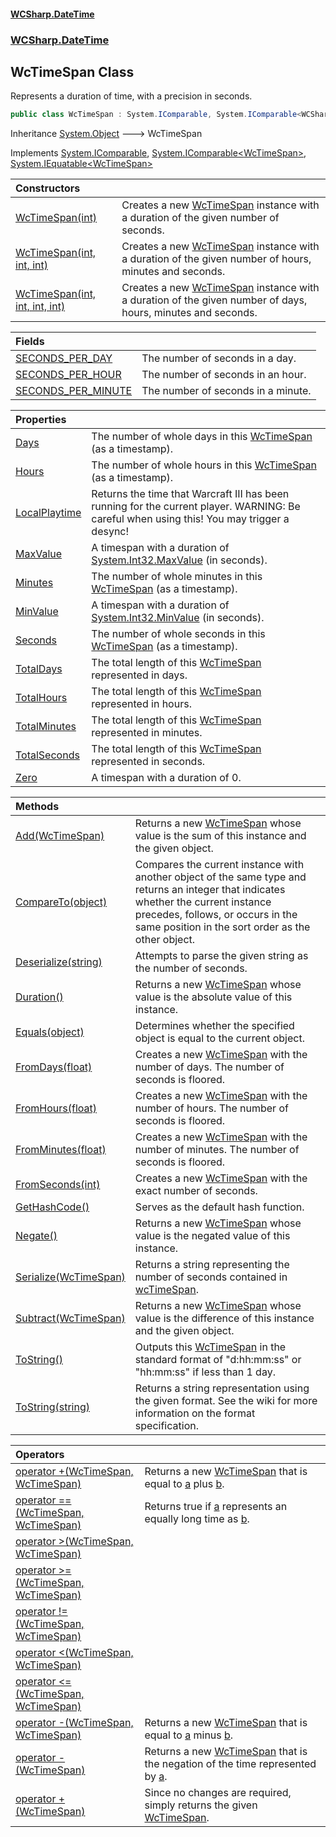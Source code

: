 #### [WCSharp\.DateTime](README.md 'README')
### [WCSharp\.DateTime](WCSharp.DateTime.md 'WCSharp\.DateTime')

## WcTimeSpan Class

Represents a duration of time, with a precision in seconds\.

```csharp
public class WcTimeSpan : System.IComparable, System.IComparable<WCSharp.DateTime.WcTimeSpan>, System.IEquatable<WCSharp.DateTime.WcTimeSpan>
```

Inheritance [System\.Object](https://learn.microsoft.com/en-us/dotnet/api/system.object 'System\.Object') &#129106; WcTimeSpan

Implements [System\.IComparable](https://learn.microsoft.com/en-us/dotnet/api/system.icomparable 'System\.IComparable'), [System\.IComparable&lt;](https://learn.microsoft.com/en-us/dotnet/api/system.icomparable-1 'System\.IComparable\`1')[WcTimeSpan](WCSharp.DateTime.WcTimeSpan.md 'WCSharp\.DateTime\.WcTimeSpan')[&gt;](https://learn.microsoft.com/en-us/dotnet/api/system.icomparable-1 'System\.IComparable\`1'), [System\.IEquatable&lt;](https://learn.microsoft.com/en-us/dotnet/api/system.iequatable-1 'System\.IEquatable\`1')[WcTimeSpan](WCSharp.DateTime.WcTimeSpan.md 'WCSharp\.DateTime\.WcTimeSpan')[&gt;](https://learn.microsoft.com/en-us/dotnet/api/system.iequatable-1 'System\.IEquatable\`1')

| Constructors | |
| :--- | :--- |
| [WcTimeSpan\(int\)](WCSharp.DateTime.WcTimeSpan.#ctor.md#WCSharp.DateTime.WcTimeSpan.WcTimeSpan(int) 'WCSharp\.DateTime\.WcTimeSpan\.WcTimeSpan\(int\)') | Creates a new [WcTimeSpan](WCSharp.DateTime.WcTimeSpan.md 'WCSharp\.DateTime\.WcTimeSpan') instance with a duration of the given number of seconds\. |
| [WcTimeSpan\(int, int, int\)](WCSharp.DateTime.WcTimeSpan.#ctor.md#WCSharp.DateTime.WcTimeSpan.WcTimeSpan(int,int,int) 'WCSharp\.DateTime\.WcTimeSpan\.WcTimeSpan\(int, int, int\)') | Creates a new [WcTimeSpan](WCSharp.DateTime.WcTimeSpan.md 'WCSharp\.DateTime\.WcTimeSpan') instance with a duration of the given number of hours, minutes and seconds\. |
| [WcTimeSpan\(int, int, int, int\)](WCSharp.DateTime.WcTimeSpan.#ctor.md#WCSharp.DateTime.WcTimeSpan.WcTimeSpan(int,int,int,int) 'WCSharp\.DateTime\.WcTimeSpan\.WcTimeSpan\(int, int, int, int\)') | Creates a new [WcTimeSpan](WCSharp.DateTime.WcTimeSpan.md 'WCSharp\.DateTime\.WcTimeSpan') instance with a duration of the given number of days, hours, minutes and seconds\. |

| Fields | |
| :--- | :--- |
| [SECONDS\_PER\_DAY](WCSharp.DateTime.WcTimeSpan.SECONDS_PER_DAY.md 'WCSharp\.DateTime\.WcTimeSpan\.SECONDS\_PER\_DAY') | The number of seconds in a day\. |
| [SECONDS\_PER\_HOUR](WCSharp.DateTime.WcTimeSpan.SECONDS_PER_HOUR.md 'WCSharp\.DateTime\.WcTimeSpan\.SECONDS\_PER\_HOUR') | The number of seconds in an hour\. |
| [SECONDS\_PER\_MINUTE](WCSharp.DateTime.WcTimeSpan.SECONDS_PER_MINUTE.md 'WCSharp\.DateTime\.WcTimeSpan\.SECONDS\_PER\_MINUTE') | The number of seconds in a minute\. |

| Properties | |
| :--- | :--- |
| [Days](WCSharp.DateTime.WcTimeSpan.Days.md 'WCSharp\.DateTime\.WcTimeSpan\.Days') | The number of whole days in this [WcTimeSpan](WCSharp.DateTime.WcTimeSpan.md 'WCSharp\.DateTime\.WcTimeSpan') \(as a timestamp\)\. |
| [Hours](WCSharp.DateTime.WcTimeSpan.Hours.md 'WCSharp\.DateTime\.WcTimeSpan\.Hours') | The number of whole hours in this [WcTimeSpan](WCSharp.DateTime.WcTimeSpan.md 'WCSharp\.DateTime\.WcTimeSpan') \(as a timestamp\)\. |
| [LocalPlaytime](WCSharp.DateTime.WcTimeSpan.LocalPlaytime.md 'WCSharp\.DateTime\.WcTimeSpan\.LocalPlaytime') | Returns the time that Warcraft III has been running for the current player\.   WARNING: Be careful when using this! You may trigger a desync! |
| [MaxValue](WCSharp.DateTime.WcTimeSpan.MaxValue.md 'WCSharp\.DateTime\.WcTimeSpan\.MaxValue') | A timespan with a duration of [System\.Int32\.MaxValue](https://learn.microsoft.com/en-us/dotnet/api/system.int32.maxvalue 'System\.Int32\.MaxValue') \(in seconds\)\. |
| [Minutes](WCSharp.DateTime.WcTimeSpan.Minutes.md 'WCSharp\.DateTime\.WcTimeSpan\.Minutes') | The number of whole minutes in this [WcTimeSpan](WCSharp.DateTime.WcTimeSpan.md 'WCSharp\.DateTime\.WcTimeSpan') \(as a timestamp\)\. |
| [MinValue](WCSharp.DateTime.WcTimeSpan.MinValue.md 'WCSharp\.DateTime\.WcTimeSpan\.MinValue') | A timespan with a duration of [System\.Int32\.MinValue](https://learn.microsoft.com/en-us/dotnet/api/system.int32.minvalue 'System\.Int32\.MinValue') \(in seconds\)\. |
| [Seconds](WCSharp.DateTime.WcTimeSpan.Seconds.md 'WCSharp\.DateTime\.WcTimeSpan\.Seconds') | The number of whole seconds in this [WcTimeSpan](WCSharp.DateTime.WcTimeSpan.md 'WCSharp\.DateTime\.WcTimeSpan') \(as a timestamp\)\. |
| [TotalDays](WCSharp.DateTime.WcTimeSpan.TotalDays.md 'WCSharp\.DateTime\.WcTimeSpan\.TotalDays') | The total length of this [WcTimeSpan](WCSharp.DateTime.WcTimeSpan.md 'WCSharp\.DateTime\.WcTimeSpan') represented in days\. |
| [TotalHours](WCSharp.DateTime.WcTimeSpan.TotalHours.md 'WCSharp\.DateTime\.WcTimeSpan\.TotalHours') | The total length of this [WcTimeSpan](WCSharp.DateTime.WcTimeSpan.md 'WCSharp\.DateTime\.WcTimeSpan') represented in hours\. |
| [TotalMinutes](WCSharp.DateTime.WcTimeSpan.TotalMinutes.md 'WCSharp\.DateTime\.WcTimeSpan\.TotalMinutes') | The total length of this [WcTimeSpan](WCSharp.DateTime.WcTimeSpan.md 'WCSharp\.DateTime\.WcTimeSpan') represented in minutes\. |
| [TotalSeconds](WCSharp.DateTime.WcTimeSpan.TotalSeconds.md 'WCSharp\.DateTime\.WcTimeSpan\.TotalSeconds') | The total length of this [WcTimeSpan](WCSharp.DateTime.WcTimeSpan.md 'WCSharp\.DateTime\.WcTimeSpan') represented in seconds\. |
| [Zero](WCSharp.DateTime.WcTimeSpan.Zero.md 'WCSharp\.DateTime\.WcTimeSpan\.Zero') | A timespan with a duration of 0\. |

| Methods | |
| :--- | :--- |
| [Add\(WcTimeSpan\)](WCSharp.DateTime.WcTimeSpan.Add(WCSharp.DateTime.WcTimeSpan).md 'WCSharp\.DateTime\.WcTimeSpan\.Add\(WCSharp\.DateTime\.WcTimeSpan\)') | Returns a new [WcTimeSpan](WCSharp.DateTime.WcTimeSpan.md 'WCSharp\.DateTime\.WcTimeSpan') whose value is the sum of this instance and the given object\. |
| [CompareTo\(object\)](WCSharp.DateTime.WcTimeSpan.CompareTo(object).md 'WCSharp\.DateTime\.WcTimeSpan\.CompareTo\(object\)') | Compares the current instance with another object of the same type and returns an integer that indicates whether the current instance precedes, follows, or occurs in the same position in the sort order as the other object\. |
| [Deserialize\(string\)](WCSharp.DateTime.WcTimeSpan.Deserialize(string).md 'WCSharp\.DateTime\.WcTimeSpan\.Deserialize\(string\)') | Attempts to parse the given string as the number of seconds\. |
| [Duration\(\)](WCSharp.DateTime.WcTimeSpan.Duration().md 'WCSharp\.DateTime\.WcTimeSpan\.Duration\(\)') | Returns a new [WcTimeSpan](WCSharp.DateTime.WcTimeSpan.md 'WCSharp\.DateTime\.WcTimeSpan') whose value is the absolute value of this instance\. |
| [Equals\(object\)](WCSharp.DateTime.WcTimeSpan.Equals(object).md 'WCSharp\.DateTime\.WcTimeSpan\.Equals\(object\)') | Determines whether the specified object is equal to the current object\. |
| [FromDays\(float\)](WCSharp.DateTime.WcTimeSpan.FromDays(float).md 'WCSharp\.DateTime\.WcTimeSpan\.FromDays\(float\)') | Creates a new [WcTimeSpan](WCSharp.DateTime.WcTimeSpan.md 'WCSharp\.DateTime\.WcTimeSpan') with the number of days\.   The number of seconds is floored. |
| [FromHours\(float\)](WCSharp.DateTime.WcTimeSpan.FromHours(float).md 'WCSharp\.DateTime\.WcTimeSpan\.FromHours\(float\)') | Creates a new [WcTimeSpan](WCSharp.DateTime.WcTimeSpan.md 'WCSharp\.DateTime\.WcTimeSpan') with the number of hours\.   The number of seconds is floored. |
| [FromMinutes\(float\)](WCSharp.DateTime.WcTimeSpan.FromMinutes(float).md 'WCSharp\.DateTime\.WcTimeSpan\.FromMinutes\(float\)') | Creates a new [WcTimeSpan](WCSharp.DateTime.WcTimeSpan.md 'WCSharp\.DateTime\.WcTimeSpan') with the number of minutes\.   The number of seconds is floored. |
| [FromSeconds\(int\)](WCSharp.DateTime.WcTimeSpan.FromSeconds(int).md 'WCSharp\.DateTime\.WcTimeSpan\.FromSeconds\(int\)') | Creates a new [WcTimeSpan](WCSharp.DateTime.WcTimeSpan.md 'WCSharp\.DateTime\.WcTimeSpan') with the exact number of seconds\. |
| [GetHashCode\(\)](WCSharp.DateTime.WcTimeSpan.GetHashCode().md 'WCSharp\.DateTime\.WcTimeSpan\.GetHashCode\(\)') | Serves as the default hash function\. |
| [Negate\(\)](WCSharp.DateTime.WcTimeSpan.Negate().md 'WCSharp\.DateTime\.WcTimeSpan\.Negate\(\)') | Returns a new [WcTimeSpan](WCSharp.DateTime.WcTimeSpan.md 'WCSharp\.DateTime\.WcTimeSpan') whose value is the negated value of this instance\. |
| [Serialize\(WcTimeSpan\)](WCSharp.DateTime.WcTimeSpan.Serialize(WCSharp.DateTime.WcTimeSpan).md 'WCSharp\.DateTime\.WcTimeSpan\.Serialize\(WCSharp\.DateTime\.WcTimeSpan\)') | Returns a string representing the number of seconds contained in [wcTimeSpan](WCSharp.DateTime.WcTimeSpan.Serialize(WCSharp.DateTime.WcTimeSpan).md#WCSharp.DateTime.WcTimeSpan.Serialize(WCSharp.DateTime.WcTimeSpan).wcTimeSpan 'WCSharp\.DateTime\.WcTimeSpan\.Serialize\(WCSharp\.DateTime\.WcTimeSpan\)\.wcTimeSpan')\. |
| [Subtract\(WcTimeSpan\)](WCSharp.DateTime.WcTimeSpan.Subtract(WCSharp.DateTime.WcTimeSpan).md 'WCSharp\.DateTime\.WcTimeSpan\.Subtract\(WCSharp\.DateTime\.WcTimeSpan\)') | Returns a new [WcTimeSpan](WCSharp.DateTime.WcTimeSpan.md 'WCSharp\.DateTime\.WcTimeSpan') whose value is the difference of this instance and the given object\. |
| [ToString\(\)](WCSharp.DateTime.WcTimeSpan.ToString.md#WCSharp.DateTime.WcTimeSpan.ToString() 'WCSharp\.DateTime\.WcTimeSpan\.ToString\(\)') | Outputs this [WcTimeSpan](WCSharp.DateTime.WcTimeSpan.md 'WCSharp\.DateTime\.WcTimeSpan') in the standard format of "d:hh:mm:ss" or "hh:mm:ss" if less than 1 day\. |
| [ToString\(string\)](WCSharp.DateTime.WcTimeSpan.ToString.md#WCSharp.DateTime.WcTimeSpan.ToString(string) 'WCSharp\.DateTime\.WcTimeSpan\.ToString\(string\)') | Returns a string representation using the given format\.   See the wiki for more information on the format specification. |

| Operators | |
| :--- | :--- |
| [operator \+\(WcTimeSpan, WcTimeSpan\)](WCSharp.DateTime.WcTimeSpan.op_Addition(WCSharp.DateTime.WcTimeSpan,WCSharp.DateTime.WcTimeSpan).md 'WCSharp\.DateTime\.WcTimeSpan\.op\_Addition\(WCSharp\.DateTime\.WcTimeSpan, WCSharp\.DateTime\.WcTimeSpan\)') | Returns a new [WcTimeSpan](WCSharp.DateTime.WcTimeSpan.md 'WCSharp\.DateTime\.WcTimeSpan') that is equal to [a](WCSharp.DateTime.WcTimeSpan.op_Addition(WCSharp.DateTime.WcTimeSpan,WCSharp.DateTime.WcTimeSpan).md#WCSharp.DateTime.WcTimeSpan.op_Addition(WCSharp.DateTime.WcTimeSpan,WCSharp.DateTime.WcTimeSpan).a 'WCSharp\.DateTime\.WcTimeSpan\.op\_Addition\(WCSharp\.DateTime\.WcTimeSpan, WCSharp\.DateTime\.WcTimeSpan\)\.a') plus [b](WCSharp.DateTime.WcTimeSpan.op_Addition(WCSharp.DateTime.WcTimeSpan,WCSharp.DateTime.WcTimeSpan).md#WCSharp.DateTime.WcTimeSpan.op_Addition(WCSharp.DateTime.WcTimeSpan,WCSharp.DateTime.WcTimeSpan).b 'WCSharp\.DateTime\.WcTimeSpan\.op\_Addition\(WCSharp\.DateTime\.WcTimeSpan, WCSharp\.DateTime\.WcTimeSpan\)\.b')\. |
| [operator ==\(WcTimeSpan, WcTimeSpan\)](WCSharp.DateTime.WcTimeSpan.op_Equality(WCSharp.DateTime.WcTimeSpan,WCSharp.DateTime.WcTimeSpan).md 'WCSharp\.DateTime\.WcTimeSpan\.op\_Equality\(WCSharp\.DateTime\.WcTimeSpan, WCSharp\.DateTime\.WcTimeSpan\)') | Returns true if [a](WCSharp.DateTime.WcTimeSpan.op_Equality(WCSharp.DateTime.WcTimeSpan,WCSharp.DateTime.WcTimeSpan).md#WCSharp.DateTime.WcTimeSpan.op_Equality(WCSharp.DateTime.WcTimeSpan,WCSharp.DateTime.WcTimeSpan).a 'WCSharp\.DateTime\.WcTimeSpan\.op\_Equality\(WCSharp\.DateTime\.WcTimeSpan, WCSharp\.DateTime\.WcTimeSpan\)\.a') represents an equally long time as [b](WCSharp.DateTime.WcTimeSpan.op_Equality(WCSharp.DateTime.WcTimeSpan,WCSharp.DateTime.WcTimeSpan).md#WCSharp.DateTime.WcTimeSpan.op_Equality(WCSharp.DateTime.WcTimeSpan,WCSharp.DateTime.WcTimeSpan).b 'WCSharp\.DateTime\.WcTimeSpan\.op\_Equality\(WCSharp\.DateTime\.WcTimeSpan, WCSharp\.DateTime\.WcTimeSpan\)\.b')\. |
| [operator &gt;\(WcTimeSpan, WcTimeSpan\)](WCSharp.DateTime.WcTimeSpan.op_GreaterThan(WCSharp.DateTime.WcTimeSpan,WCSharp.DateTime.WcTimeSpan).md 'WCSharp\.DateTime\.WcTimeSpan\.op\_GreaterThan\(WCSharp\.DateTime\.WcTimeSpan, WCSharp\.DateTime\.WcTimeSpan\)') | |
| [operator &gt;=\(WcTimeSpan, WcTimeSpan\)](WCSharp.DateTime.WcTimeSpan.op_GreaterThanOrEqual(WCSharp.DateTime.WcTimeSpan,WCSharp.DateTime.WcTimeSpan).md 'WCSharp\.DateTime\.WcTimeSpan\.op\_GreaterThanOrEqual\(WCSharp\.DateTime\.WcTimeSpan, WCSharp\.DateTime\.WcTimeSpan\)') | |
| [operator \!=\(WcTimeSpan, WcTimeSpan\)](WCSharp.DateTime.WcTimeSpan.op_Inequality(WCSharp.DateTime.WcTimeSpan,WCSharp.DateTime.WcTimeSpan).md 'WCSharp\.DateTime\.WcTimeSpan\.op\_Inequality\(WCSharp\.DateTime\.WcTimeSpan, WCSharp\.DateTime\.WcTimeSpan\)') | |
| [operator &lt;\(WcTimeSpan, WcTimeSpan\)](WCSharp.DateTime.WcTimeSpan.op_LessThan(WCSharp.DateTime.WcTimeSpan,WCSharp.DateTime.WcTimeSpan).md 'WCSharp\.DateTime\.WcTimeSpan\.op\_LessThan\(WCSharp\.DateTime\.WcTimeSpan, WCSharp\.DateTime\.WcTimeSpan\)') | |
| [operator &lt;=\(WcTimeSpan, WcTimeSpan\)](WCSharp.DateTime.WcTimeSpan.op_LessThanOrEqual(WCSharp.DateTime.WcTimeSpan,WCSharp.DateTime.WcTimeSpan).md 'WCSharp\.DateTime\.WcTimeSpan\.op\_LessThanOrEqual\(WCSharp\.DateTime\.WcTimeSpan, WCSharp\.DateTime\.WcTimeSpan\)') | |
| [operator \-\(WcTimeSpan, WcTimeSpan\)](WCSharp.DateTime.WcTimeSpan.op_Subtraction(WCSharp.DateTime.WcTimeSpan,WCSharp.DateTime.WcTimeSpan).md 'WCSharp\.DateTime\.WcTimeSpan\.op\_Subtraction\(WCSharp\.DateTime\.WcTimeSpan, WCSharp\.DateTime\.WcTimeSpan\)') | Returns a new [WcTimeSpan](WCSharp.DateTime.WcTimeSpan.md 'WCSharp\.DateTime\.WcTimeSpan') that is equal to [a](WCSharp.DateTime.WcTimeSpan.op_Subtraction(WCSharp.DateTime.WcTimeSpan,WCSharp.DateTime.WcTimeSpan).md#WCSharp.DateTime.WcTimeSpan.op_Subtraction(WCSharp.DateTime.WcTimeSpan,WCSharp.DateTime.WcTimeSpan).a 'WCSharp\.DateTime\.WcTimeSpan\.op\_Subtraction\(WCSharp\.DateTime\.WcTimeSpan, WCSharp\.DateTime\.WcTimeSpan\)\.a') minus [b](WCSharp.DateTime.WcTimeSpan.op_Subtraction(WCSharp.DateTime.WcTimeSpan,WCSharp.DateTime.WcTimeSpan).md#WCSharp.DateTime.WcTimeSpan.op_Subtraction(WCSharp.DateTime.WcTimeSpan,WCSharp.DateTime.WcTimeSpan).b 'WCSharp\.DateTime\.WcTimeSpan\.op\_Subtraction\(WCSharp\.DateTime\.WcTimeSpan, WCSharp\.DateTime\.WcTimeSpan\)\.b')\. |
| [operator \-\(WcTimeSpan\)](WCSharp.DateTime.WcTimeSpan.op_UnaryNegation(WCSharp.DateTime.WcTimeSpan).md 'WCSharp\.DateTime\.WcTimeSpan\.op\_UnaryNegation\(WCSharp\.DateTime\.WcTimeSpan\)') | Returns a new [WcTimeSpan](WCSharp.DateTime.WcTimeSpan.md 'WCSharp\.DateTime\.WcTimeSpan') that is the negation of the time represented by [a](WCSharp.DateTime.WcTimeSpan.op_UnaryNegation(WCSharp.DateTime.WcTimeSpan).md#WCSharp.DateTime.WcTimeSpan.op_UnaryNegation(WCSharp.DateTime.WcTimeSpan).a 'WCSharp\.DateTime\.WcTimeSpan\.op\_UnaryNegation\(WCSharp\.DateTime\.WcTimeSpan\)\.a')\. |
| [operator \+\(WcTimeSpan\)](WCSharp.DateTime.WcTimeSpan.op_UnaryPlus(WCSharp.DateTime.WcTimeSpan).md 'WCSharp\.DateTime\.WcTimeSpan\.op\_UnaryPlus\(WCSharp\.DateTime\.WcTimeSpan\)') | Since no changes are required, simply returns the given [WcTimeSpan](WCSharp.DateTime.WcTimeSpan.md 'WCSharp\.DateTime\.WcTimeSpan')\. |
